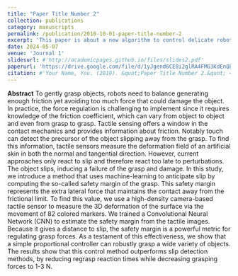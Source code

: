```yaml
---
title: "Paper Title Number 2"
collection: publications
category: manuscripts
permalink: /publication/2010-10-01-paper-title-number-2
excerpt: 'This paper is about a new algorithm to control delicate robotic gripper based on the safety margin.'
date: 2024-05-07
venue: 'Journal 1'
slidesurl: #'http://academicpages.github.io/files/slides2.pdf'
paperurl: 'https://drive.google.com/file/d/1yJgend6CE8i2glRA4FMG3KdEnQLtNe5L/view'
citation: #'Your Name, You. (2010). &quot;Paper Title Number 2.&quot; <i>Journal 1</i>. 1(2).'
---
```


**Abstract** To gently grasp objects, robots need to balance generating enough friction yet avoiding too much force that could damage the object. In practice, the force regulation is challenging to implement since it requires knowledge of the friction coefficient, which can vary from object to object and even from grasp to grasp. Tactile sensing offers a window in the contact mechanics and provides information about friction. Notably touch can detect the precursor of the object slipping away from the grasp. To find this information, tactile sensors measure the deformation field of an artificial skin in both the normal and tangential direction. However, current approaches only react to slip and therefore react too late to perturbations. The object slips, inducing a failure of the grasp and damage. In this study, we introduce a method that uses machine-learning to anticipate slip by computing the so-called safety margin of the grasp. This safety margin represents the extra lateral force that maintains the contact away from the frictional limit. To find this value, we use a high-density camera-based tactile sensor to measure the 3D deformation of the surface via the movement of 82 colored markers. We trained a Convolutional Neural Network (CNN) to estimate the safety margin from the tactile images. Because it gives a distance to slip, the safety margin is a powerful metric for regulating grasp forces. As a testament of this effectiveness, we show that a simple proportional controller can robustly grasp a wide variety of objects. The results show that this control method outperforms slip detection methods, by reducing regrasp reaction times while decreasing grasping forces to 1-3 N.
